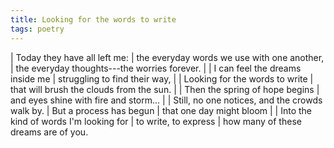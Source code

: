 ```yaml
---
title: Looking for the words to write
tags: poetry
---
```


| Today they have all left me:
| the everyday words we use with one another,
| the everyday thoughts---the worries forever.
|
| I can feel the dreams inside me
| struggling to find their way,
|
| Looking for the words to write
| that will brush the clouds from the sun.
|
| Then the spring of hope begins
| and eyes shine with fire and storm...
|
| Still, no one notices, and the crowds walk by.
| But a process has begun
| that one day might bloom
|
| Into the kind of words I'm looking for
| to write, to express
| how many of these dreams are of you.
